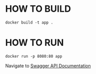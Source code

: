# HOW TO BUILD
`docker build -t app .`
# HOW TO RUN
`docker run -p 8080:80 app`

Navigate to [Swagger API Documentation](http://localhost:8080/api/swagger-ui/index.html)